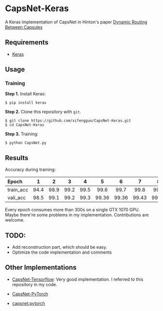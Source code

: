 # CapsNet-Keras

A Keras implementation of CapsNet in Hinton's paper [Dynamic Routing Between Capsules](https://arxiv.org/abs/1710.09829)


## Requirements
- [Keras](https://github.com/fchollet/keras) 

## Usage

### Training
**Step 1.**
Install Keras:

`$ pip install keras`

**Step 2.** 
Clone this repository with ``git``.

```
$ git clone https://github.com/xifengguo/CapsNet-Keras.git
$ cd CapsNet-Keras
```

**Step 3.** 
Training:
```
$ python CapsNet.py
```

## Results
 
Accuracy during training:   

   Epoch     |   1   |   2  |  3   |  4   |   5   |   6  |  7   |  8  |  9   |  10  | 11
   :---------|:------:|:---:|:----:|:----:|:------:|:---:|:----:|:---:|:----:|:---: |:---:  
   train_acc |  94.4 | 98.9 | 99.2 | 99.5 |  99.6 | 99.7 | 99.8 | 99.9| 99.9 | 99.9 | 99.95
   vali_acc  |  98.5 | 99.1 | 99.2 | 99.3 |  99.36| 99.36| 99.43| 99.34|99.42 |99.41| 99.44
   
Every epoch consumes more than 300s on a single GTX 1070 GPU.   
Maybe there're some problems in my implementation. Contributions are welcome.

## TODO:
- Add reconstruction part, which should be easy. 
- Optimize the code implementation and comments

## Other Implementations

- [CapsNet-Tensorflow](https://github.com/naturomics/CapsNet-Tensorflow.git): 
Very good implementation. I referred to this repository in my code.

- [CapsNet-PyTorch](https://github.com/nishnik/CapsNet-PyTorch.git)

- [capsnet.pytorch](https://github.com/andreaazzini/capsnet.pytorch.git)